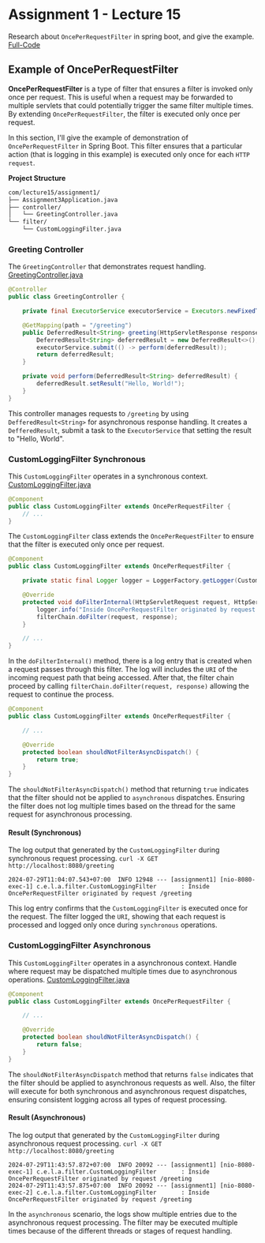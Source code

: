 # Assignment 1 - Lecture 15

Research about `OncePerRequestFilter` in spring boot, and give the example. [Full-Code](assignment1/src/main/java/com/lecture15/assignment1/)

## Example of OncePerRequestFilter

**OncePerRequestFilter** is a type of filter that ensures a filter is invoked only once per request. This is useful when a request may be forwarded to multiple servlets that could potentially trigger the same filter multiple times. By extending `OncePerRequestFilter`, the filter is executed only once per request.

In this section, I'll give the example of demonstration of `OncePerRequestFilter` in Spring Boot. This filter ensures that a particular action (that is logging in this example) is executed only once for each `HTTP request`.

**Project Structure**

```bash
com/lecture15/assignment1/
├── Assignment3Application.java
├── controller/
│   └── GreetingController.java
└── filter/
    └── CustomLoggingFilter.java
```

### Greeting Controller

The `GreetingController` that demonstrates request handling. [GreetingController.java](assignment1/src/main/java/com/lecture15/assignment1/controller/GreetingController.java)

```java
@Controller
public class GreetingController {

    private final ExecutorService executorService = Executors.newFixedThreadPool(10);

    @GetMapping(path = "/greeting")
    public DeferredResult<String> greeting(HttpServletResponse response) {
        DeferredResult<String> deferredResult = new DeferredResult<>();
        executorService.submit(() -> perform(deferredResult));
        return deferredResult;
    }

    private void perform(DeferredResult<String> deferredResult) {
        deferredResult.setResult("Hello, World!");
    }
}
```

This controller manages requests to `/greeting` by using `DefferedResult<String>` for asynchronous response handling. It creates a `DefferedResult`, submit a task to the `ExecutorService` that setting the result to "Hello, World".

### CustomLoggingFilter Synchronous

This `CustomLoggingFilter` operates in a synchronous context. [CustomLoggingFilter.java](assignment1/src/main/java/com/lecture15/assignment1/filter/CustomLoggingFilter.java)

```java
@Component
public class CustomLoggingFilter extends OncePerRequestFilter {
    // ...
}
```

The `CustomLoggingFilter` class extends the `OncePerRequestFilter` to ensure that the filter is executed only once per request.

```java
@Component
public class CustomLoggingFilter extends OncePerRequestFilter {

    private static final Logger logger = LoggerFactory.getLogger(CustomLoggingFilter.class);

    @Override
    protected void doFilterInternal(HttpServletRequest request, HttpServletResponse response, FilterChain filterChain) throws ServletException, IOException {
        logger.info("Inside OncePerRequestFilter originated by request {}", request.getRequestURI());
        filterChain.doFilter(request, response);
    }

    // ...
}
```

In the `doFilterInternal()` method, there is a log entry that is created when a request passes through this filter. The log will includes the `URI` of the incoming request path that being accessed. After that, the filter chain proceed by calling `filterChain.doFilter(request, response)` allowing the request to continue the process.

```java
@Component
public class CustomLoggingFilter extends OncePerRequestFilter {

    // ...

    @Override
    protected boolean shouldNotFilterAsyncDispatch() {
        return true;
    }
}
```

The `shouldNotFilterAsyncDispatch()` method that returning `true` indicates that the filter should not be applied to `asynchronous` dispatches. Ensuring the filter does not log multiple times based on the thread for the same request for asynchronous processing.

#### Result (Synchronous)

The log output that generated by the `CustomLoggingFilter` during synchronous request processing. `curl -X GET http://localhost:8080/greeting`

```log
2024-07-29T11:04:07.543+07:00  INFO 12948 --- [assignment1] [nio-8080-exec-1] c.e.l.a.filter.CustomLoggingFilter       : Inside OncePerRequestFilter originated by request /greeting
```

This log entry confirms that the `CustomLoggingFilter` is executed once for the request. The filter logged the `URI`, showing that each request is processed and logged only once during `synchronous` operations.

### CustomLoggingFilter Asynchronous

This `CustomLoggingFilter` operates in a asynchronous context. Handle where request may be dispatched multiple times due to asynchronous operations. [CustomLoggingFilter.java](assignment1/src/main/java/com/lecture15/assignment1/filter/CustomLoggingFilter.java)

```java
@Component
public class CustomLoggingFilter extends OncePerRequestFilter {

    // ...

    @Override
    protected boolean shouldNotFilterAsyncDispatch() {
        return false;
    }
}
```

The `shouldNotFilterAsyncDispatch` method that returns `false` indicates that the filter should be applied to asynchronous requests as well. Also, the filter will execute for both synchronous and asynchronous request dispatches, ensuring consistent logging across all types of request processing.

#### Result (Asynchronous)

The log output that generated by the `CustomLoggingFilter` during asynchronous request processing. `curl -X GET http://localhost:8080/greeting`

```log
2024-07-29T11:43:57.872+07:00  INFO 20092 --- [assignment1] [nio-8080-exec-1] c.e.l.a.filter.CustomLoggingFilter       : Inside OncePerRequestFilter originated by request /greeting
2024-07-29T11:43:57.875+07:00  INFO 20092 --- [assignment1] [nio-8080-exec-2] c.e.l.a.filter.CustomLoggingFilter       : Inside OncePerRequestFilter originated by request /greeting
```

In the `asynchronous` scenario, the logs show multiple entries due to the asynchronous request processing. The filter may be executed multiple times because of the different threads or stages of request handling.